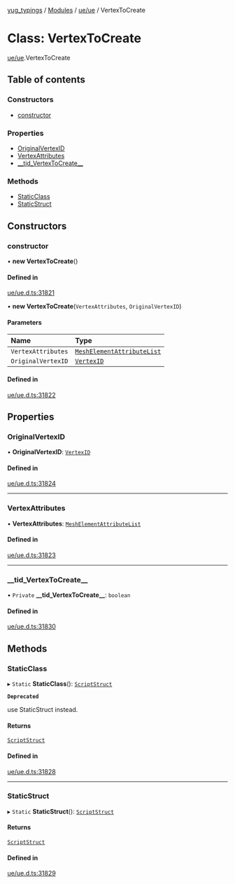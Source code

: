 [yug_typings](../README.md) / [Modules](../modules.md) / [ue/ue](../modules/ue_ue.md) / VertexToCreate

# Class: VertexToCreate

[ue/ue](../modules/ue_ue.md).VertexToCreate

## Table of contents

### Constructors

- [constructor](ue_ue.VertexToCreate.md#constructor)

### Properties

- [OriginalVertexID](ue_ue.VertexToCreate.md#originalvertexid)
- [VertexAttributes](ue_ue.VertexToCreate.md#vertexattributes)
- [\_\_tid\_VertexToCreate\_\_](ue_ue.VertexToCreate.md#__tid_vertextocreate__)

### Methods

- [StaticClass](ue_ue.VertexToCreate.md#staticclass)
- [StaticStruct](ue_ue.VertexToCreate.md#staticstruct)

## Constructors

### constructor

• **new VertexToCreate**()

#### Defined in

[ue/ue.d.ts:31821](https://github.com/YugMetaverse/yug_typings/blob/25cad34/ue/ue.d.ts#L31821)

• **new VertexToCreate**(`VertexAttributes`, `OriginalVertexID`)

#### Parameters

| Name | Type |
| :------ | :------ |
| `VertexAttributes` | [`MeshElementAttributeList`](ue_ue.MeshElementAttributeList.md) |
| `OriginalVertexID` | [`VertexID`](ue_ue.VertexID.md) |

#### Defined in

[ue/ue.d.ts:31822](https://github.com/YugMetaverse/yug_typings/blob/25cad34/ue/ue.d.ts#L31822)

## Properties

### OriginalVertexID

• **OriginalVertexID**: [`VertexID`](ue_ue.VertexID.md)

#### Defined in

[ue/ue.d.ts:31824](https://github.com/YugMetaverse/yug_typings/blob/25cad34/ue/ue.d.ts#L31824)

___

### VertexAttributes

• **VertexAttributes**: [`MeshElementAttributeList`](ue_ue.MeshElementAttributeList.md)

#### Defined in

[ue/ue.d.ts:31823](https://github.com/YugMetaverse/yug_typings/blob/25cad34/ue/ue.d.ts#L31823)

___

### \_\_tid\_VertexToCreate\_\_

• `Private` **\_\_tid\_VertexToCreate\_\_**: `boolean`

#### Defined in

[ue/ue.d.ts:31830](https://github.com/YugMetaverse/yug_typings/blob/25cad34/ue/ue.d.ts#L31830)

## Methods

### StaticClass

▸ `Static` **StaticClass**(): [`ScriptStruct`](ue_ue.ScriptStruct.md)

**`Deprecated`**

use StaticStruct instead.

#### Returns

[`ScriptStruct`](ue_ue.ScriptStruct.md)

#### Defined in

[ue/ue.d.ts:31828](https://github.com/YugMetaverse/yug_typings/blob/25cad34/ue/ue.d.ts#L31828)

___

### StaticStruct

▸ `Static` **StaticStruct**(): [`ScriptStruct`](ue_ue.ScriptStruct.md)

#### Returns

[`ScriptStruct`](ue_ue.ScriptStruct.md)

#### Defined in

[ue/ue.d.ts:31829](https://github.com/YugMetaverse/yug_typings/blob/25cad34/ue/ue.d.ts#L31829)
